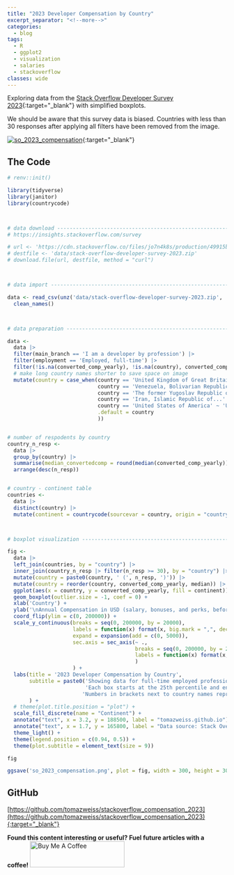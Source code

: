 ```yaml
---
title: "2023 Developer Compensation by Country"
excerpt_separator: "<!--more-->"
categories:
  - blog
tags:
  - R
  - ggplot2
  - visualization
  - salaries
  - stackoverflow
classes: wide
---
```



Exploring data from the [Stack Overflow Developer Survey 2023](https://survey.stackoverflow.co/2023/){:target="_blank"} with simplified boxplots.

We should be aware that this survey data is biased.
Countries with less than 30 responses after applying all filters have been removed from the image.


[![so_2023_compensation]({{site.url}}/assets/images/so_2023_compensation.png)]({{site.url}}/assets/images/so_2023_compensation.png){:target="_blank"}

## The Code

``` r
# renv::init()

library(tidyverse)
library(janitor)
library(countrycode)



# data download -----------------------------------------------------------
# https://insights.stackoverflow.com/survey

# url <- 'https://cdn.stackoverflow.co/files/jo7n4k8s/production/49915bfd46d0902c3564fd9a06b509d08a20488c.zip/stack-overflow-developer-survey-2023.zip'
# destfile <- 'data/stack-overflow-developer-survey-2023.zip'
# download.file(url, destfile, method = "curl")



# data import -------------------------------------------------------------

data <- read_csv(unz('data/stack-overflow-developer-survey-2023.zip', 'survey_results_public.csv')) |>
  clean_names() 



# data preparation -----------------------------------------------------------

data <- 
  data |> 
  filter(main_branch == 'I am a developer by profession') |> 
  filter(employment == 'Employed, full-time') |>
  filter(!is.na(converted_comp_yearly), !is.na(country), converted_comp_yearly > 0) |> 
  # make long country names shorter to save space on image
  mutate(country = case_when(country == 'United Kingdom of Great Britain and Northern Ireland' ~ 'United Kingdom',
                             country == 'Venezuela, Bolivarian Republic of...' ~ 'Venezuela',
                             country == 'The former Yugoslav Republic of Macedonia' ~ 'North Macedonia',
                             country == 'Iran, Islamic Republic of...' ~ 'Iran',
                             country == 'United States of America' ~ 'United States',
                             .default = country
                             ))


# number of respodents by country
country_n_resp <- 
  data |> 
  group_by(country) |> 
  summarise(median_convertedcomp = round(median(converted_comp_yearly)), n_resp = n()) |> 
  arrange(desc(n_resp))


# country - continent table
countries <- 
  data |> 
  distinct(country) |> 
  mutate(continent = countrycode(sourcevar = country, origin = "country.name", destination = "continent"))



# boxplot visualization ---------------------------------------------------

fig <- 
  data |> 
  left_join(countries, by = "country") |> 
  inner_join(country_n_resp |> filter(n_resp >= 30), by = "country") |> 
  mutate(country = paste0(country, ' (', n_resp, ')')) |> 
  mutate(country = reorder(country, converted_comp_yearly, median)) |> 
  ggplot(aes(x = country, y = converted_comp_yearly, fill = continent)) + 
  geom_boxplot(outlier.size = -1, coef = 0) +
  xlab('Country') +
  ylab('\nAnnual Compensation in USD (salary, bonuses, and perks, before taxes and deductions)') +
  coord_flip(ylim = c(0, 200000)) +
  scale_y_continuous(breaks = seq(0, 200000, by = 20000), 
                     labels = function(x) format(x, big.mark = ",", decimal.mark = '.', scientific = FALSE),
                     expand = expansion(add = c(0, 5000)),
                     sec.axis = sec_axis(~ ., 
                                         breaks = seq(0, 200000, by = 20000), 
                                         labels = function(x) format(x, big.mark = ",", decimal.mark = '.', scientific = FALSE)
                                         )
                     ) +
  labs(title = '2023 Developer Compensation by Country',
       subtitle = paste0('Showing data for full-time employed professional developers, excluding freelancers, part-time employees and students.\n',
                         'Each box starts at the 25th percentile and ends at the 75th percentile. The line inside the box shows the median compensation.\n',
                        'Numbers in brackets next to country names represent sample sizes. Exchange rates date: 2023-06-02.')
       ) +
  # theme(plot.title.position = "plot") +
  scale_fill_discrete(name = "Continent") +
  annotate("text", x = 3.2, y = 188500, label = "tomazweiss.github.io") + 
  annotate("text", x = 1.7, y = 165800, label = "Data source: Stack Overflow Developer Survey 2023") +
  theme_light() +
  theme(legend.position = c(0.94, 0.5)) +
  theme(plot.subtitle = element_text(size = 9))

fig

ggsave('so_2023_compensation.png', plot = fig, width = 300, height = 300, units = 'mm', dpi = 'retina')
```

## GitHub
[https://github.com/tomazweiss/stackoverflow_compensation_2023](https://github.com/tomazweiss/stackoverflow_compensation_2023){:target="_blank"}

**Found this content interesting or useful? Fuel future articles with a coffee!**
<a href="https://www.buymeacoffee.com/tomazweiss" target="_blank"><img src="https://cdn.buymeacoffee.com/buttons/v2/default-yellow.png" alt="Buy Me A Coffee" style="height: 60px !important;width: 217px !important;" ></a>
